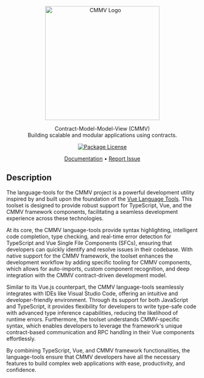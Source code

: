 <p align="center">
  <a href="https://cmmv.io/" target="blank"><img src="https://raw.githubusercontent.com/cmmvio/docs.cmmv.io/main/public/assets/logo_CMMV2_icon.png" width="300" alt="CMMV Logo" /></a>
</p>
<p align="center">Contract-Model-Model-View (CMMV) <br/> Building scalable and modular applications using contracts.</p>
<p align="center">
    <a href="https://github.com/cmmvio/cmmv/blob/main/LICENSE"><img src="https://img.shields.io/npm/l/@cmmv/core.svg" alt="Package License" /></a>
</p>

<p align="center">
  <a href="https://cmmv.io">Documentation</a> &bull;
  <a href="https://github.com/cmmvio/cmmv-language-tools/issues">Report Issue</a>
</p>

## Description

The language-tools for the CMMV project is a powerful development utility inspired by and built upon the foundation of the [Vue Language Tools](https://github.com/vuejs/language-tools). This toolset is designed to provide robust support for TypeScript, Vue, and the CMMV framework components, facilitating a seamless development experience across these technologies.

At its core, the CMMV language-tools provide syntax highlighting, intelligent code completion, type checking, and real-time error detection for TypeScript and Vue Single File Components (SFCs), ensuring that developers can quickly identify and resolve issues in their codebase. With native support for the CMMV framework, the toolset enhances the development workflow by adding specific tooling for CMMV components, which allows for auto-imports, custom component recognition, and deep integration with the CMMV contract-driven development model.

Similar to its Vue.js counterpart, the CMMV language-tools seamlessly integrates with IDEs like Visual Studio Code, offering an intuitive and developer-friendly environment. Through its support for both JavaScript and TypeScript, it provides flexibility for developers to write type-safe code with advanced type inference capabilities, reducing the likelihood of runtime errors. Furthermore, the toolset understands CMMV-specific syntax, which enables developers to leverage the framework's unique contract-based communication and RPC handling in their Vue components effortlessly.

By combining TypeScript, Vue, and CMMV framework functionalities, the language-tools ensure that CMMV developers have all the necessary features to build complex web applications with ease, productivity, and confidence.
